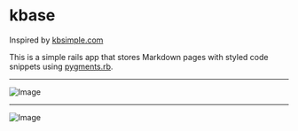 kbase
=====

Inspired by [kbsimple.com](http://www.kbsimple.com)

This is a simple rails app that stores Markdown pages with styled code snippets using [pygments.rb](https://github.com/tmm1/pygments.rb).

* * *

![Image](https://raw.github.com/apuratepp/kbase/master/screenshot.png)

* * * 

![Image](https://raw.github.com/apuratepp/kbase/master/screenshot-show.png)